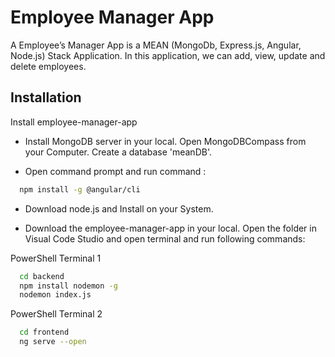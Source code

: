 
# Employee Manager App

A Employee’s Manager App is a MEAN (MongoDb, Express.js, Angular, Node.js) Stack Application. In this application, we can add, view, update and delete employees.
## Installation

Install employee-manager-app

- Install MongoDB server in your local. Open MongoDBCompass from your Computer. Create a database 'meanDB'.

- Open command prompt and run command :
```bash
  npm install -g @angular/cli
```
- Download node.js and Install on your System.

- Download the employee-manager-app in your local. Open the folder in Visual Code Studio and open terminal and run following commands: 

PowerShell Terminal 1
```bash
  cd backend
  npm install nodemon -g
  nodemon index.js
```

PowerShell Terminal 2
```bash
  cd frontend
  ng serve --open
```
